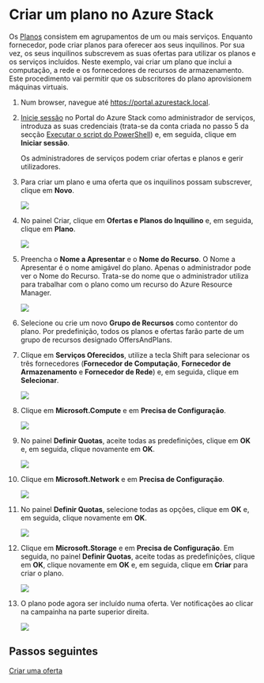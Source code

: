 <properties
    pageTitle="Criar um plano no Azure Stack | Microsoft Azure"
    description="Enquanto administrador de serviços, crie um plano que permita aos subscritores aprovisionar máquinas virtuais."
    services="azure-stack"
    documentationCenter=""
    authors="ErikjeMS"
    manager="byronr"
    editor=""/>

<tags
    ms.service="azure-stack"
    ms.workload="na"
    ms.tgt_pltfrm="na"
    ms.devlang="na"
    ms.topic="get-started-article"
    ms.date="08/15/2016"
    ms.author="erikje"/>


# Criar um plano no Azure Stack

Os [Planos](azure-stack-key-features.md#services-plans-offers-and-subscriptions) consistem em agrupamentos de um ou mais serviços. Enquanto fornecedor, pode criar planos para oferecer aos seus inquilinos. Por sua vez, os seus inquilinos subscrevem as suas ofertas para utilizar os planos e os serviços incluídos. Neste exemplo, vai criar um plano que inclui a computação, a rede e os fornecedores de recursos de armazenamento. Este procedimento vai permitir que os subscritores do plano aprovisionem máquinas virtuais.

1.  Num browser, navegue até https://portal.azurestack.local.

2.  [Inicie sessão](azure-stack-connect-azure-stack.md#log-in-as-a-service-administrator) no Portal do Azure Stack como administrador de serviços, introduza as suas credenciais (trata-se da conta criada no passo 5 da secção [Executar o script do PowerShell](azure-stack-run-powershell-script.md)) e, em seguida, clique em **Iniciar sessão**.

    Os administradores de serviços podem criar ofertas e planos e gerir utilizadores.

3.  Para criar um plano e uma oferta que os inquilinos possam subscrever, clique em **Novo**.

    ![](media/azure-stack-create-plan/image1.png)

4.  No painel Criar, clique em **Ofertas e Planos do Inquilino** e, em seguida, clique em **Plano**.

    ![](media/azure-stack-create-plan/image2.png)

5.  Preencha o **Nome a Apresentar** e o **Nome do Recurso**. O Nome a Apresentar é o nome amigável do plano. Apenas o administrador pode ver o Nome do Recurso. Trata-se do nome que o administrador utiliza para trabalhar com o plano como um recurso do Azure Resource Manager.

    ![](media/azure-stack-create-plan/image3.png)

6.  Selecione ou crie um novo **Grupo de Recursos** como contentor do plano. Por predefinição, todos os planos e ofertas farão parte de um grupo de recursos designado OffersAndPlans.

7.  Clique em **Serviços Oferecidos**, utilize a tecla Shift para selecionar os três fornecedores (**Fornecedor de Computação**, **Fornecedor de Armazenamento** e **Fornecedor de Rede**) e, em seguida, clique em **Selecionar**.

    ![](media/azure-stack-create-plan/image4.png)

8.  Clique em **Microsoft.Compute** e em **Precisa de Configuração**.

    ![](media/azure-stack-create-plan/image5.png)

9.  No painel **Definir Quotas**, aceite todas as predefinições, clique em **OK** e, em seguida, clique novamente em **OK**.

    ![](media/azure-stack-create-plan/image6.png)

10. Clique em **Microsoft.Network** e em **Precisa de Configuração**.

    ![](media/azure-stack-create-plan/image7.png)

11. No painel **Definir Quotas**, selecione todas as opções, clique em **OK** e, em seguida, clique novamente em **OK**.

    ![](media/azure-stack-create-plan/image8.png)

12. Clique em **Microsoft.Storage** e em **Precisa de Configuração**. Em seguida, no painel **Definir Quotas**, aceite todas as predefinições, clique em **OK**, clique novamente em **OK** e, em seguida, clique em **Criar** para criar o plano.

    ![](media/azure-stack-create-plan/image9.png)

13. O plano pode agora ser incluído numa oferta. Ver notificações ao clicar na campainha na parte superior direita.

    ![](media/azure-stack-create-plan/image10.png)

## Passos seguintes

[Criar uma oferta](azure-stack-create-offer.md)



<!--HONumber=Sep16_HO3-->


